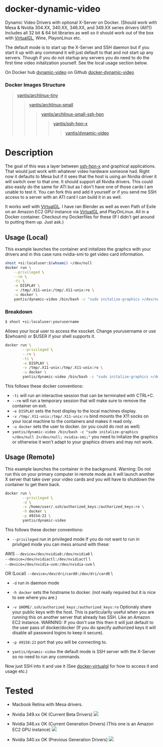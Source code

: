 # docker-dynamic-video
Dynamic Video Drivers with optional X-Server on Docker. (Should work with Mesa & Nvidia 304.XX, 340.XX, 346.XX, and 349.XX series drivers (All?)) 
Includes all 32 bit & 64 bit libraries as well so it should work out of the box with
[VirtualGL](https://github.com/yantis/docker-virtualgl), Wine, PlayonLinux etc.

The default mode is to start up the X-Server and SSH daemon but if you start it up with any command it will just default to that and not start up any servers.
Though if you do not startup any servers you do need to do the first time video initalization yourself. See the local usage section below.

On Docker hub [dynamic-video](https://registry.hub.docker.com/u/yantis/dynamic-video/)
on Github [docker-dynamic-video](https://github.com/yantis/docker-dynamic-video)

### Docker Images Structure
>[yantis/archlinux-tiny](https://github.com/yantis/docker-archlinux-tiny)
>>[yantis/archlinux-small](https://github.com/yantis/docker-archlinux-small)
>>>[yantis/archlinux-small-ssh-hpn](https://github.com/yantis/docker-archlinux-ssh-hpn)
>>>>[yantis/ssh-hpn-x](https://github.com/yantis/docker-ssh-hpn-x)
>>>>>[yantis/dynamic-video](https://github.com/yantis/docker-dynamic-video)


# Description
The goal of this was a layer between [ssh-hpn-x](https://github.com/yantis/docker-ssh-hpn-x) and graphical applications.
That would just work with whatever video hardware someone had. Right now it defaults to Mesa but if it sees
that the host is using an Nvidia driver it will switch over to that one. It should support all Nvidia drivers.
This could also easily do the same for ATI but as I don't have one of those cards I am unable to test it.
You can fork this and add it yourself or if you send me SSH access to a server with an ATI card I can build it in as well.

It works well with [VirtualGL](https://github.com/yantis/docker-virtualgl). I have ran Blender as well as even Path of Exile on an Amazon EC2 GPU instance via 
[VirtualGL](https://github.com/yantis/docker-virtualgl) and PlayOnLinux.
All in a Docker container. Checkout my Dockerfiles for these (If I didn't get around to putting them up. Just ask.)


## Usage (Local)

This example launches the container and initalizes the graphcs with your drivers and in this case
runs nvidia-smi to get video card information.

```bash
xhost +si:localuser:$(whoami) >/dev/null
docker run \
    --privileged \
    --rm \
    -ti \
    -e DISPLAY \
    -v /tmp/.X11-unix:/tmp/.X11-unix:ro \
    -u docker \
    yantis/dynamic-video /bin/bash -c "sudo initalize-graphics >/dev/null 2>/dev/null; nvidia-smi;"
```

### Breakdown

```bash
$ xhost +si:localuser:yourusername
```

Allows your local user to access the xsocket. Change yourusername or use $(whoami) or $USER if your shell supports it.

```bash
docker run \
        --privileged \
        --rm \
        -ti \
        -e DISPLAY \
        -v /tmp/.X11-unix:/tmp/.X11-unix:ro \
        -u docker \
        yantis/dynamic-video /bin/bash -c "sudo initalize-graphics >/dev/null 2>/dev/null; nvidia-smi;"
```

This follows these docker conventions:

* `-ti` will run an interactive session that can be terminated with CTRL+C.
* `--rm` will run a temporary session that will make sure to remove the container on exit.
* `-e DISPLAY` sets the host display to the local machines display.
* `-v /tmp/.X11-unix:/tmp/.X11-unix:ro` bind mounts the X11 socks on your local machine to the containers and makes it read only.
* `-u docker` sets the user to docker. (or you could do root as well)
* `yantis/dynamic-video /bin/bash -c "sudo initalize-graphics >/dev/null 2>/dev/null; nvidia-smi;"`
you need to initalize the graphics or otherwise it won't adapt to your graphics drivers and may not work.


## Usage (Remote)

This example launches the container in the background.
Warning: Do not run this on your primary computer in remote mode as it will launch another X server that take over
your video cards and you will have to shutdown the container to get them back.

```bash
docker run \
        --privileged \
        -d \
        -v /home/user/.ssh/authorized_keys:/authorized_keys:ro \
        -h docker \
        -p 49154:22 \
        yantis/dynamic-video
```

This follows these docker conventions:

* `--privileged` run in privileged mode 
If you do not want to run in privliged mode you can mess around with these:

AWS `--device=/dev/nvidia0:/dev/nvidia0` \  
      `--device=/dev/nvidiactl:/dev/nvidiactl` \  
      `--device=/dev/nvidia-uvm:/dev/nvidia-uvm` \  

OR (Local) `--device=/dev/dri/card0:/dev/dri/card0` \

* `-d` run in daemon mode
* `-h docker` sets the hostname to docker. (not really required but it is nice to see where you are.)
* `-v $HOME/.ssh/authorized_keys:/authorized_keys:ro` Optionaly share your public keys with the host.
This is particularlly useful when you are running this on another server that already has SSH. Like an 
Amazon EC2 instance. WARNING: If you don't use this then it will just default to the user pass of docker/docker
(If you do specify authorized keys it will disable all password logins to keep it secure).

* `-p 49158:22` port that you will be connecting to.
* `yantis/dynamic-video` the default mode is SSH server with the X-Server so no need to run any commands.

Now just SSH into it and use it (See [docker-virtualgl](https://github.com/yantis/docker-virtualgl) for how to access it and usage etc.)


# Tested
* Macbook Retina with Mesa drivers.

* Nvidia 349.xx OK  (Current Beta Drivers)
![](http://yantis-scripts.s3.amazonaws.com/screenshot_20150412-070107.jpg)

* Nvidia 346.xx OK  (Current Generation Drivers) (This one is an Amazon EC2 GPU instance)
![](http://yantis-scripts.s3.amazonaws.com/screenshot_20150412-071934.jpg)

* Nvidia 340.xx OK (Previous Generation Drivers)
![](http://yantis-scripts.s3.amazonaws.com/screenshot_20150412-071443.jpg)

